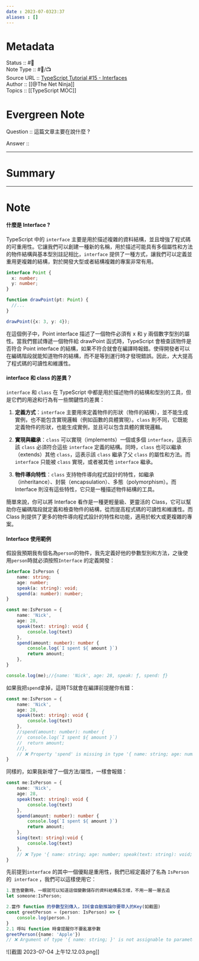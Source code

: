 ```yaml
---
date : 2023-07-0323:37
aliases : []
---
```

# Metadata
Status :: #🌱 <br>
Note Type :: #📨/📺 <br>
Source URL :: [TypeScript Tutorial #15 - Interfaces](https://youtu.be/VbW6vWTaHOY)<br>
Author :: [[@The Net Ninja]]<br>
Topics :: [[TypeScript MOC]]  <br>

# Evergreen Note

Question :: 這篇文章主要在說什麼 ?

Answer ::

---

# Summary 

---

# Note
#### 什麼是 Interface ?
TypeScript 中的 `interface` 主要是用於描述複雜的資料結構，並且增強了程式碼的可重用性。它讓我們可以創建一種新的名稱，用於描述可能具有多個屬性和方法的物件結構與基本型別註記相比，`interface` 提供了一種方式，讓我們可以定義並重用更複雜的結構，對於開發大型或者結構複雜的專案非常有用。
```ts
interface Point {
  x: number;
  y: number;
}

function drawPoint(pt: Point) {
  //...
}

drawPoint({x: 3, y: 4});

```
在這個例子中，Point interface 描述了一個物件必須有 x 和 y 兩個數字型別的屬性。當我們嘗試傳遞一個物件給 drawPoint 函式時，TypeScript 會檢查該物件是否符合 Point interface 的結構，如果不符合就會在編譯時報錯。使得開發者可以在編碼階段就能知道物件的結構，而不是等到運行時才發現錯誤。因此，大大提高了程式碼的可讀性和維護性。
#### interface 和 class 的差異？
`interface` 和 `class` 在 TypeScript 中都是用於描述物件的結構和型別的工具，但是它們的用途和行為有一些關鍵性的差異：

1. **定義方式**：`interface` 主要用來定義物件的形狀（物件的結構），並不能生成實例，也不能包含實現邏輯（例如函數的具體實現）。`class` 則不同，它既能定義物件的形狀，也能生成實例，並且可以包含具體的實現邏輯。
    
2. **實現與繼承**：`class` 可以實現（implements）一個或多個 `interface`，這表示該 `class` 必須符合這些 `interface` 定義的結構。同時，`class` 也可以繼承（extends）其他 `class`，這表示該 `class` 繼承了父 `class` 的屬性和方法。而 `interface` 只能被 `class` 實現，或者被其他 `interface` 繼承。
    
3. **物件導向特性**：`class` 支持物件導向程式設計的特性，如繼承（inheritance）、封裝（encapsulation）、多態（polymorphism）。而 Interface 則沒有這些特性，它只是一種描述物件結構的工具。
    

簡單來說，你可以將 Interface 看作是一種更輕量級、更靈活的 Class，它可以幫助你在編碼階段就定義和檢查物件的結構，從而提高程式碼的可讀性和維護性。而 Class 則提供了更多的物件導向程式設計的特性和功能，適用於較大或更複雜的專案。

#### Interface 使用範例
假設我預期我有個名為`person`的物件，我先定義好他的參數型別和方法，之後使用`person`時就必須按照`Interface` 的定義開發：
```ts
interface IsPerson {
	name: string;
	age: number;
	speak(a: string): void;
	spend(a: number): number;
}

const me:IsPerson = {
	name: 'Nick',
	age: 28,
	speak(text: string): void {
		console.log(text)
	},
	spend(amount: number): number {
		console.log(`I spent ${ amount }`)
		return amount;
	},
}

console.log(me);//{name: 'Nick', age: 28, speak: ƒ, spend: ƒ}

```
如果我把`spend`拿掉，這時TS就會在編譯前提醒你有錯：
```ts
const me:IsPerson = {
	name: 'Nick',
	age: 28,
	speak(text: string): void {
		console.log(text)
	},
	//spend(amount: number): number {
	//	console.log(`I spent ${ amount }`)
	//	return amount;
	//},
	// ❌ Property 'spend' is missing in type '{ name: string; age: number; speak(text: string): void; }' but required in type 'IsPerson'.
}

```
同樣的，如果我新增了一個方法/屬性，一樣會報錯：
```ts
const me:IsPerson = {
	name: 'Nick',
	age: 28,
	speak(text: string): void {
		console.log(text)
	},
	spend(amount: number): number {
		console.log(`I spent ${ amount }`)
		return amount;
	},
	sing(text: string):void {
		console.log(text)
	},
	// ❌ Type '{ name: string; age: number; speak(text: string): void; spend(amount: number): number; sing(text: string): void; }' is not assignable to type 'IsPerson'. Object literal may only specify known properties, and 'sing' does not exist in type 'IsPerson'.
}

```
先前提到`interface` 的其中一個優點是重用性，我們已經定義好了名為 `IsPerson` 的` interface` ，我們可以這樣使用它：
```ts
1.宣告變數時，一眼就可以知道這個變數儲存的資料結構長怎樣，不用一層一層去追
let someone:IsPerson;

2.當作 function 的參數型別傳入，IDE會自動推論你要帶入的Key(如截圖)
const greetPerson = (person: IsPerson) => {
	console.log(person.)
}
2.1 呼叫 function 時會提醒你不要亂塞參數
greetPerson({name: 'Apple'})
// ❌ Argument of type '{ name: string; }' is not assignable to parameter of type 'IsPerson'. Type '{ name: string; }' is missing the following properties from type 'IsPerson': age, speak, spend
```
![[截圖 2023-07-04 上午12.12.03.png]]